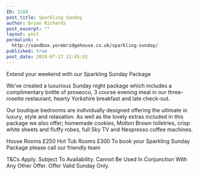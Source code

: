 ```yaml
---
ID: 3188
post_title: Sparkling Sunday
author: Bryan Richards
post_excerpt: ""
layout: post
permalink: >
  http://sandbox.yorebridgehouse.co.uk/sparkling-sunday/
published: true
post_date: 2019-07-17 11:45:52
---
```

Extend your weekend with our Sparkling Sunday Package

We’ve created a luxurious Sunday night package which includes a complimentary bottle of prosecco, 3 course evening meal in our three-rosette restaurant, hearty Yorkshire breakfast and late check-out.

Our boutique bedrooms are individually designed offering the ultimate in luxury, style and relaxation. As well as the lovely extras included in this package we also offer; homemade cookies, Molton Brown toiletries, crisp white sheets and fluffy robes, full Sky TV and Nespresso coffee machines.
 
House Rooms £250
Hot Tub Rooms £300
To book your Sparkling Sunday Package please call our friendly team

T&Cs Apply. Subject To Availability. Cannot Be Used In Conjunction With Any Other Offer. Offer Valid Sunday Only.